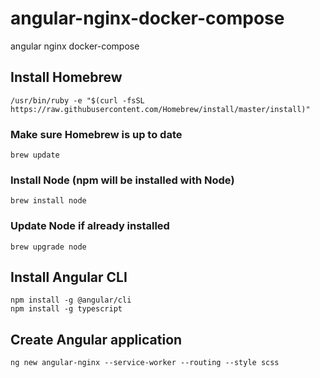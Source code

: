 # angular-nginx-docker-compose

angular nginx docker-compose

## Install Homebrew

    /usr/bin/ruby -e "$(curl -fsSL https://raw.githubusercontent.com/Homebrew/install/master/install)"

### Make sure Homebrew is up to date

    brew update

### Install Node (npm will be installed with Node)

    brew install node

### Update Node if already installed

    brew upgrade node

## Install Angular CLI

    npm install -g @angular/cli
    npm install -g typescript

## Create Angular application

    ng new angular-nginx --service-worker --routing --style scss

    